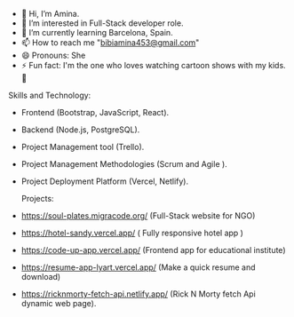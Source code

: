 - 👋 Hi, I’m Amina.
- 👀 I’m interested in Full-Stack developer role.
- 🌱 I’m currently learning Barcelona, Spain.
- 📫 How to reach me "bibiamina453@gmail.com"
- 😄 Pronouns: She
- ⚡ Fun fact: I'm the one who loves watching cartoon shows with my kids. 🤭

Skills and Technology:
- Frontend (Bootstrap, JavaScript, React).
- Backend (Node.js, PostgreSQL).
- Project Management tool (Trello).
- Project Management Methodologies (Scrum and Agile ).
- Project Deployment Platform (Vercel, Netlify).
  

  Projects:
- https://soul-plates.migracode.org/  (Full-Stack website for NGO)
- https://hotel-sandy.vercel.app/  ( Fully responsive hotel app )
- https://code-up-app.vercel.app/  (Frontend app for educational institute)
- https://resume-app-lyart.vercel.app/ (Make a quick resume and download)
- https://ricknmorty-fetch-api.netlify.app/ (Rick N Morty fetch Api dynamic web page).
